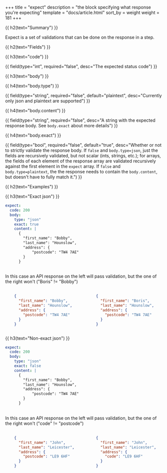 +++
title = "expect"
description = "the block specifying what response you're expecting"
template = "docs/article.html"
sort_by = weight
weight = 181
+++


{{ h2(text="Summary") }}

Expect is a set of validations that can be done on the response in a step.

{{ h2(text="Fields") }}

{{ h3(text="code") }}

{{ field(type="int", required="false", desc="The expected status code") }}

{{ h3(text="body") }}

{{ h4(text="body.type") }}

{{ field(type="string", required="false", default="plaintext", desc="Currently only json and plaintext are supported") }}

{{ h4(text="body.content") }}

{{ field(type="string", required="false", desc="A string with the expected response body. See `body.exact` about more details") }}

{{ h4(text="body.exact") }}

{{ field(type="bool", required="false", default="true", desc="Whether or not to strictly validate the response body. 
If `false` and `body.type=json`, just the fields are recursively validated, but not scalar (ints, strings, etc.);
for arrays, the fields of each element of the response array are validated recursively against the first element in the `expect` array. 
If `false` and `body.type=plaintext`, the the response needs to contain the `body.content`, but doesn't have to fully match it.") }}

{{ h2(text="Examples") }}

{{ h3(text="Exact json") }}

```yaml
expect:
  code: 200
  body:
    type: "json"
    exact: true
    content: |
      {
        "first_name": "Bobby",
        "last_name": "Hounslow",
        "address": {
            "postcode": "TW4 7AE"
        }
      }
```
<br>
In this case an API response on the left will pass validation, but the one of the right won't ("Boris" != "Bobby")
<br><br>

<div class="columns">
<div class="column is-6">

```json
    {
      "first_name": "Bobby",
      "last_name": "Hounslow",
      "address": {
        "postcode": "TW4 7AE"
      }
    }
```
</div>

<div class="column is-6">

```json
    {
      "first_name": "Boris",
      "last_name": "Hounslow",
      "address": {
        "postcode": "TW4 7AE"
      }
    }
```
</div>

</div>

{{ h3(text="Non-exact json") }}

```yaml
expect:
  code: 200
  body:
    type: "json"
    exact: false
    content: |
      {
        "first_name": "Bobby",
        "last_name": "Hounslow",
        "address": {
            "postcode": "TW4 7AE"
        }
      }
```

<br>
In this case an API response on the left will pass validation, but the one of the right won't ("code" != "postcode")
<br><br>

<div class="columns">
<div class="column is-6">

```json
    {
      "first_name": "John",
      "last_name": "Leicester",
      "address": {
        "postcode": "LE9 6HF"
      }
    }
```

</div>
<div class="column is-6">

```json
    {
      "first_name": "John",
      "last_name": "Leicester",
      "address": {
        "code": "LE9 6HF"
      }
    }
```

</div>
</div>
